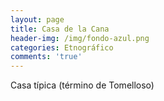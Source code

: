 ```yaml
---
layout: page
title: Casa de la Cana
header-img: /img/fondo-azul.png
categories: Etnográfico
comments: 'true'
---
```



Casa típica (término de Tomelloso)

<div class="photos">
</div>

